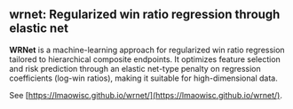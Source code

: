 ## wrnet: Regularized win ratio regression through elastic net

**WRNet** is a machine-learning approach for regularized win ratio regression tailored to hierarchical composite endpoints. It optimizes feature selection and risk prediction through an elastic net-type penalty on regression coefficients (log-win ratios), making it suitable for high-dimensional data.

See [https://lmaowisc.github.io/wrnet/](https://lmaowisc.github.io/wrnet/).
